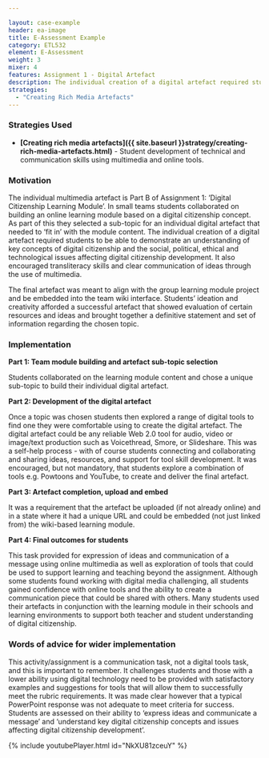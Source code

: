 ```yaml
---

layout: case-example
header: ea-image
title: E-Assessment Example
category: ETL532
element: E-Assessment
weight: 3
mixer: 4
features: Assignment 1 - Digital Artefact
description: The individual creation of a digital artefact required students to be able to demonstrate an understanding of key concepts of digital citizenship and the social, political, ethical and technological issues affecting digital citizenship development. It also encouraged transliteracy skills and clear communication of ideas through the use of multimedia.
strategies:
  - "Creating Rich Media Artefacts"
---
```


### Strategies Used

- **[Creating rich media artefacts]({{ site.baseurl }}strategy/creating-rich-media-artefacts.html)** - Student development of technical and communication skills using multimedia and online tools.

### Motivation

The individual multimedia artefact is Part B of Assignment 1: ’Digital Citizenship Learning Module’. In small teams students collaborated on building an online learning module based on a digital citizenship concept. As part of this they selected a sub-topic for an individual digital artefact that needed to ‘fit in’ with the module content. The individual creation of a digital artefact required students to be able to demonstrate an understanding of key concepts of digital citizenship and the social, political, ethical and technological issues affecting digital citizenship development. It also encouraged transliteracy skills and clear communication of ideas through the use of multimedia.

The final artefact was meant to align with the group learning module project and be embedded into the team wiki interface. Students’ ideation and creativity afforded a successful artefact that showed evaluation of certain resources and ideas and brought together a definitive statement and set of information regarding the chosen topic.

### Implementation

**Part 1: Team module building and artefact sub-topic selection**

Students collaborated on the learning module content and chose a unique sub-topic to build their individual digital artefact.

**Part 2: Development of the digital artefact**

Once a topic was chosen students then explored a range of digital tools to find one they were comfortable using to create the digital artefact. The digital artefact could be any reliable Web 2.0 tool for audio, video or image/text production such as Voicethread, Smore, or Slideshare. This was a self-help process - with of course students connecting and collaborating and sharing ideas, resources, and support for tool skill development. It was encouraged, but not mandatory, that students explore a combination of tools e.g. Powtoons and YouTube, to create and deliver the final artefact.

**Part 3: Artefact completion, upload and embed**

It was a requirement that the artefact be uploaded (if not already online) and in a state where it had a unique URL and could be embedded (not just linked from) the wiki-based learning module.

**Part 4: Final outcomes for students**

This task provided for expression of ideas and communication of a message using online multimedia as well as exploration of tools that could be used to support learning and teaching beyond the assignment. Although some students found working with digital media challenging, all students gained confidence with online tools and the ability to create a communication piece that could be shared with others. Many students used their artefacts in conjunction with the learning module in their schools and learning environments to support both teacher and student understanding of digital citizenship.

### Words of advice for wider implementation

This activity/assignment is a communication task, not a digital tools task, and this is important to remember. It challenges students and those with a lower ability using digital technology need to be provided with satisfactory examples and suggestions for tools that will allow them to successfully meet the rubric requirements. It was made clear however that a typical PowerPoint response was not adequate to meet criteria for success. Students are assessed on their ability to ‘express ideas and communicate a message’ and ‘understand key digital citizenship concepts and issues affecting digital citizenship development’.

{% include youtubePlayer.html id="NkXU81zceuY" %}
